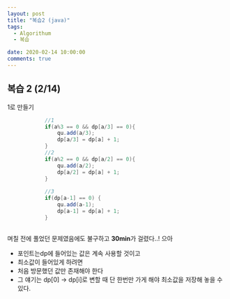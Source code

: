 ```yaml
---
layout: post
title: "복습2 (java)"
tags:
  - Algorithum
  - 복습

date: 2020-02-14 10:00:00
comments: true
---
```




## 복습 2 (2/14)

1로 만들기

```java
            //1
            if(a%3 == 0 && dp[a/3] == 0){
                qu.add(a/3);
                dp[a/3] = dp[a] + 1;
            }
            //2 
            if(a%2 == 0 && dp[a/2] == 0){
                qu.add(a/2);
                dp[a/2] = dp[a] + 1;
            }
            
            //3
            if(dp[a-1] == 0) {
	            qu.add(a-1);
	            dp[a-1] = dp[a] + 1;
            }
            
```

며칠 전에 풀었던 문제였음에도 불구하고 **30min**가 걸렸다..! 으아

* 포인트는dp에 들어있는 값은 계속 사용할 것이고
* 최소값이 들어있게 하려면
* 처음 방문했던 값만 존재해야 한다
* 그 얘기는 dp[0] -> dp[i]로 변할 때 단 한번만 가게 해야 최소값을 저장해 놓을 수 있다.

